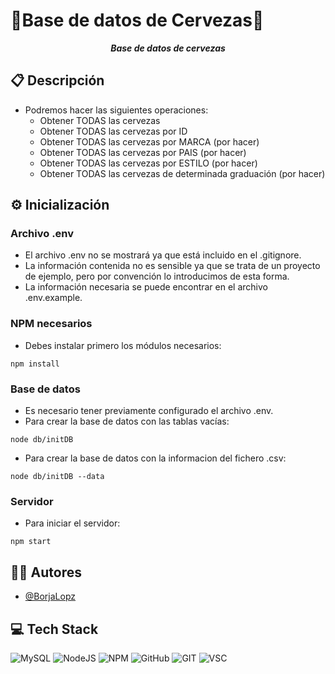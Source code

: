 # 🍻Base de datos de Cervezas🍻 

**_<p align="center">Base de datos de cervezas</p>_**

## 📋 Descripción
* Podremos hacer las siguientes operaciones:
  - Obtener TODAS las cervezas
  - Obtener TODAS las cervezas por ID
  - Obtener TODAS las cervezas por MARCA (por hacer)
  - Obtener TODAS las cervezas por PAIS (por hacer)
  - Obtener TODAS las cervezas por ESTILO (por hacer)
  - Obtener TODAS las cervezas de determinada graduación (por hacer)

## ⚙ Inicialización
### Archivo .env
* El archivo .env no se mostrará ya que está incluido en el .gitignore.
* La información contenida no es sensible ya que se trata de un proyecto de ejemplo, pero por convención lo introducimos de esta forma.
* La información necesaria se puede encontrar en el archivo .env.example.
### NPM necesarios
* Debes instalar primero los módulos necesarios:
```
npm install
```
### Base de datos
* Es necesario tener previamente configurado el archivo .env.
* Para crear la base de datos con las tablas vacías:
```
node db/initDB
```
* Para crear la base de datos con la informacion del fichero .csv:
```
node db/initDB --data
```
### Servidor
* Para iniciar el servidor:
```
npm start
```

## 👩‍💻 Autores
* [@BorjaLopz](https://github.com/BorjaLopz)

## 💻 Tech Stack
![MySQL](https://img.shields.io/badge/MySQL-005C84?style=for-the-badge&logo=mysql&logoColor=white)
![NodeJS](https://img.shields.io/badge/Node.js-43853D?style=for-the-badge&logo=node.js&logoColor=white)
![NPM](https://img.shields.io/badge/NPM-%23CB3837.svg?style=for-the-badge&logo=npm&logoColor=white)
![GitHub](https://img.shields.io/badge/GitHub-100000?style=for-the-badge&logo=github&logoColor=white)
![GIT](https://img.shields.io/badge/GIT-E44C30?style=for-the-badge&logo=git&logoColor=white)
![VSC](https://img.shields.io/badge/Visual_Studio_Code-0078D4?style=for-the-badge&logo=visual%20studio%20code&logoColor=white)
